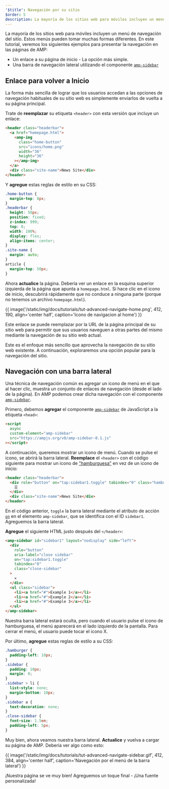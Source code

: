 ```yaml
---
'$title': Navegación por su sitio
$order: 5
description: La mayoría de los sitios web para móviles incluyen un menú de navegación del sitio. Estos menús pueden tener muchas formas diferentes. En este tutorial, veremos los siguientes ejemplos para...
---
```


La mayoría de los sitios web para móviles incluyen un menú de navegación del sitio. Estos menús pueden tomar muchas formas diferentes. En este tutorial, veremos los siguientes ejemplos para presentar la navegación en las páginas de AMP:

- Un enlace a su página de inicio - La opción más simple.
- Una barra de navegación lateral utilizando el componente [`amp-sidebar`](../../../../documentation/components/reference/amp-sidebar.md)

## Enlace para volver a Inicio

La forma más sencilla de lograr que los usuarios accedan a las opciones de navegación habituales de su sitio web es simplemente enviarlos de vuelta a su página principal.

Trate de **reemplazar** su etiqueta `<header>` con esta versión que incluye un enlace:

```html
<header class="headerbar">
  <a href="homepage.html">
    <amp-img
      class="home-button"
      src="icons/home.png"
      width="36"
      height="36"
    ></amp-img>
  </a>
  <div class="site-name">News Site</div>
</header>
```

Y **agregue** estas reglas de estilo en su CSS:

```css
.home-button {
  margin-top: 8px;
}
.headerbar {
  height: 50px;
  position: fixed;
  z-index: 999;
  top: 0;
  width: 100%;
  display: flex;
  align-items: center;
}
.site-name {
  margin: auto;
}
article {
  margin-top: 50px;
}
```

Ahora **actualice** la página. Debería ver un enlace en la esquina superior izquierda de la página que apunta a `homepage.html`. Si hace clic en el icono de inicio, descubrirá rápidamente que no conduce a ninguna parte (porque no tenemos un archivo `homepage.html`).

{{ image('/static/img/docs/tutorials/tut-advanced-navigate-home.png', 412, 190, align='center half', caption='Icono de navigacion al home') }}

Este enlace se puede reemplazar por la URL de la página principal de su sitio web para permitir que sus usuarios naveguen a otras partes del mismo mediante la navegación de su sitio web actual.

Este es el enfoque más sencillo que aprovecha la navegación de su sitio web existente. A continuación, exploraremos una opción popular para la navegación del sitio.

## Navegación con una barra lateral

Una técnica de navegación común es agregar un icono de menú en el que al hacer clic, muestra un conjunto de enlaces de navegación (desde el lado de la página). En AMP podemos crear dicha navegación con el componente [`amp-sidebar`](../../../../documentation/components/reference/amp-sidebar.md).

Primero, debemos **agregar** el componente [`amp-sidebar`](../../../../documentation/components/reference/amp-sidebar.md) de JavaScript a la etiqueta `<head>`:

```html
<script
  async
  custom-element="amp-sidebar"
  src="https://ampjs.org/v0/amp-sidebar-0.1.js"
></script>
```

A continuación, queremos mostrar un icono de menú. Cuando se pulse el icono, se abrirá la barra lateral. **Reemplace** el `<header>` con el código siguiente para mostrar un icono de ["hamburguesa"](https://en.wikipedia.org/wiki/Hamburger_button) en vez de un icono de inicio:

```html
<header class="headerbar">
  <div role="button" on="tap:sidebar1.toggle" tabindex="0" class="hamburger">
    ☰
  </div>
  <div class="site-name">News Site</div>
</header>
```

En el código anterior, `toggle` la barra lateral mediante el atributo de acción [`on`](../../../../documentation/guides-and-tutorials/learn/amp-actions-and-events.md) en el elemento <code>amp-sidebar</code>, que se identifica con el ID `sidebar1`. Agreguemos la barra lateral.

**Agregue** el siguiente HTML justo después del `</header>`:

```html
<amp-sidebar id="sidebar1" layout="nodisplay" side="left">
  <div
    role="button"
    aria-label="close sidebar"
    on="tap:sidebar1.toggle"
    tabindex="0"
    class="close-sidebar"
  >
    ✕
  </div>
  <ul class="sidebar">
    <li><a href="#">Example 1</a></li>
    <li><a href="#">Example 2</a></li>
    <li><a href="#">Example 3</a></li>
  </ul>
</amp-sidebar>
```

Nuestra barra lateral estará oculta, pero cuando el usuario pulse el icono de hamburguesa, el menú aparecerá en el lado izquierdo de la pantalla. Para cerrar el menú, el usuario puede tocar el icono X.

Por último, **agregue** estas reglas de estilo a su CSS:

```css
.hamburger {
  padding-left: 10px;
}
.sidebar {
  padding: 10px;
  margin: 0;
}
.sidebar > li {
  list-style: none;
  margin-bottom: 10px;
}
.sidebar a {
  text-decoration: none;
}
.close-sidebar {
  font-size: 1.5em;
  padding-left: 5px;
}
```

Muy bien, ahora veamos nuestra barra lateral. **Actualice** y vuelva a cargar su página de AMP. Debería ver algo como esto:

{{ image('/static/img/docs/tutorials/tut-advanced-navigate-sidebar.gif', 412, 384, align='center half', caption='Navegación por el menú de la barra lateral') }}

¡Nuestra página se ve muy bien! Agreguemos un toque final - ¡Una fuente personalizada!
